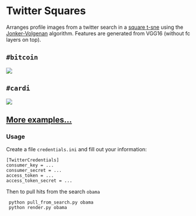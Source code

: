 # Twitter Squares

Arranges profile images from a twitter search in a [square t-sne](https://github.com/prabodhhere/tsne-grid/) using the [Jonker-Volgenan](https://blog.sourced.tech/post/lapjv/) algorithm. Features are generated from VGG16 (without fc layers on top).

## `#bitcoin`
![](docs/examples/bitcoin.jpg)

## `#cardi`
![](docs/examples/cardi.jpg)

## [More examples...](EXAMPLES.md)

### Usage

Create a file `credentials.ini` and fill out your information:

```
[TwitterCredentials]
consumer_key = ...
consumer_secret = ...
access_token = ...
access_token_secret = ...
```

Then to pull hits from the search `obama`

     python pull_from_search.py obama
     python render.py obama